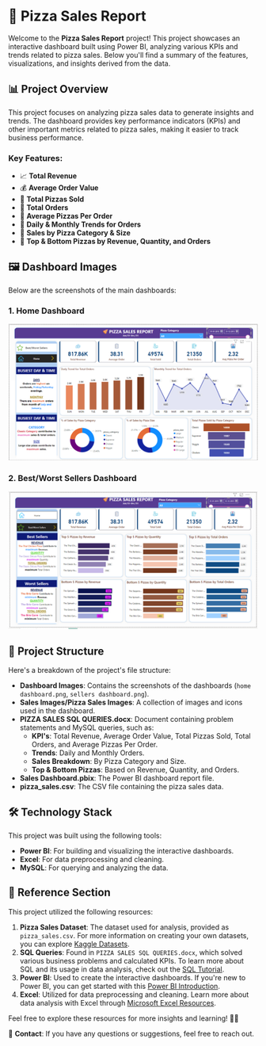 # 🍕 Pizza Sales Report

Welcome to the **Pizza Sales Report** project! This project showcases an interactive dashboard built using Power BI, analyzing various KPIs and trends related to pizza sales. Below you'll find a summary of the features, visualizations, and insights derived from the data.

## 📊 Project Overview

This project focuses on analyzing pizza sales data to generate insights and trends. The dashboard provides key performance indicators (KPIs) and other important metrics related to pizza sales, making it easier to track business performance.

### Key Features:
- 📈 **Total Revenue**
- 💰 **Average Order Value**
- 🍕 **Total Pizzas Sold**
- 🧾 **Total Orders**
- 🍕 **Average Pizzas Per Order**
- 📅 **Daily & Monthly Trends for Orders**
- 🍕 **Sales by Pizza Category & Size**
- 🍕 **Top & Bottom Pizzas by Revenue, Quantity, and Orders**

## 🖼️ Dashboard Images

Below are the screenshots of the main dashboards:

### 1. Home Dashboard
![Home Dashboard](Dashboard%20Images/home%20dashboard.png)

### 2. Best/Worst Sellers Dashboard
![Sellers Dashboard](Dashboard%20Images/sellers%20dashboard.png)

## 📂 Project Structure

Here's a breakdown of the project's file structure:

- **Dashboard Images**: Contains the screenshots of the dashboards (`home dashboard.png`, `sellers dashboard.png`).
- **Sales Images/Pizza Sales Images**: A collection of images and icons used in the dashboard.
- **PIZZA SALES SQL QUERIES.docx**: Document containing problem statements and MySQL queries, such as:
  - **KPI's**: Total Revenue, Average Order Value, Total Pizzas Sold, Total Orders, and Average Pizzas Per Order.
  - **Trends**: Daily and Monthly Orders.
  - **Sales Breakdown**: By Pizza Category and Size.
  - **Top & Bottom Pizzas**: Based on Revenue, Quantity, and Orders.
- **Sales Dashboard.pbix**: The Power BI dashboard report file.
- **pizza_sales.csv**: The CSV file containing the pizza sales data.

## 🛠️ Technology Stack

This project was built using the following tools:

- **Power BI**: For building and visualizing the interactive dashboards.
- **Excel**: For data preprocessing and cleaning.
- **MySQL**: For querying and analyzing the data.

## 📖 Reference Section

This project utilized the following resources:

1. **Pizza Sales Dataset**: The dataset used for analysis, provided as `pizza_sales.csv`. For more information on creating your own datasets, you can explore [Kaggle Datasets](https://www.kaggle.com/datasets).
2. **SQL Queries**: Found in `PIZZA SALES SQL QUERIES.docx`, which solved various business problems and calculated KPIs. To learn more about SQL and its usage in data analysis, check out the [SQL Tutorial](https://www.w3schools.com/sql/).
3. **Power BI**: Used to create the interactive dashboards. If you're new to Power BI, you can get started with this [Power BI Introduction](https://powerbi.microsoft.com/en-us/learning/).
4. **Excel**: Utilized for data preprocessing and cleaning. Learn more about data analysis with Excel through [Microsoft Excel Resources](https://support.microsoft.com/en-us/excel).

Feel free to explore these resources for more insights and learning! 🍕💡

📧 **Contact**: If you have any questions or suggestions, feel free to reach out.




